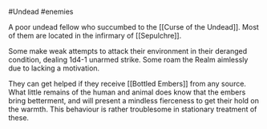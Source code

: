 #Undead #enemies 

A poor undead fellow who succumbed to the [[Curse of the Undead]].
Most of them are located in the infirmary of [[Sepulchre]].

Some make weak attempts to attack their environment in their deranged condition, dealing 1d4-1 unarmed strike.
Some roam the Realm aimlessly due to lacking a motivation.

They can get helped if they receive [[Bottled Embers]] from any source. 
What little remains of the human and animal does know that the embers bring betterment, and will present a mindless fierceness to get their hold on the warmth. This behaviour is rather troublesome in stationary treatment of these. 
